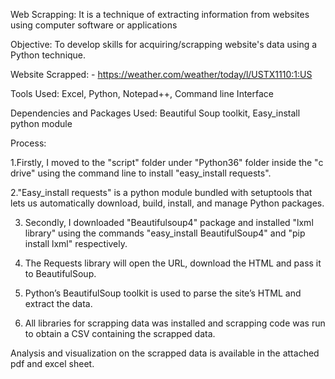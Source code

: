 Web Scrapping: It is a technique of extracting information from websites using computer software or applications


Objective: To develop skills for acquiring/scrapping website's data using a Python technique.


Website Scrapped: - https://weather.com/weather/today/l/USTX1110:1:US


Tools Used: Excel, Python, Notepad++, Command line Interface


Dependencies and Packages Used: Beautiful Soup toolkit, Easy_install python module


Process:


1.Firstly, I moved to the "script" folder under "Python36" folder inside the "c drive" using the command line to install "easy_install requests". 

2."Easy_install requests" is a python module bundled with setuptools that lets us automatically download, build, install, and manage Python packages.

3. Secondly, I downloaded "Beautifulsoup4" package and installed "lxml library" using the commands "easy_install BeautifulSoup4" and "pip install lxml" respectively. 

4. The Requests library will open the URL, download the HTML and pass it to BeautifulSoup.

5. Python’s BeautifulSoup toolkit is used to parse the site’s HTML and extract the data. 

6. All libraries for scrapping data was installed and scrapping code was run to obtain a CSV containing the scrapped data. 

Analysis and visualization on the scrapped data is available in the attached pdf and excel sheet. 
  	



